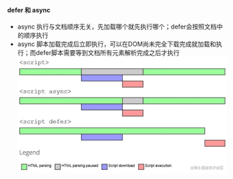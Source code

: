 

#### defer 和 async

- async 执行与文档顺序无关，先加载哪个就先执行哪个；defer会按照文档中的顺序执行
- async 脚本加载完成后立即执行，可以在DOM尚未完全下载完成就加载和执行；而defer脚本需要等到文档所有元素解析完成之后才执行
![](images/2023-04-10-17-24-49.png)